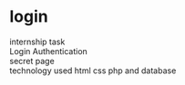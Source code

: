 # login
internship task
<br>
Login Authentication
<br>
secret page
<br>
technology used html css php and database
